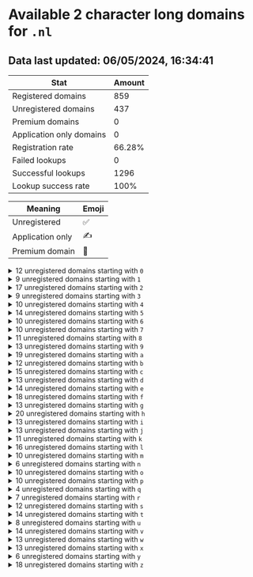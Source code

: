 # Available 2 character long domains for `.nl`

## Data last updated: 06/05/2024, 16:34:41

|Stat|Amount|
|--|--|
|Registered domains|859|
|Unregistered domains|437|
|Premium domains|0|
|Application only domains|0|
|Registration rate|66.28%|
|Failed lookups|0|
|Successful lookups|1296|
|Lookup success rate|100%|


|Meaning|Emoji|
|--|--|
|Unregistered|:white_check_mark:|
|Application only|:writing_hand:|
|Premium domain|:gem:|

<details>
<summary>12 unregistered domains starting with <bold><code>0</code></bold></summary>

|Type|Domain|
|--|--|
|:white_check_mark:|`00.nl`|
|:white_check_mark:|`05.nl`|
|:white_check_mark:|`06.nl`|
|:white_check_mark:|`0h.nl`|
|:white_check_mark:|`0k.nl`|
|:white_check_mark:|`0l.nl`|
|:white_check_mark:|`0m.nl`|
|:white_check_mark:|`0r.nl`|
|:white_check_mark:|`0s.nl`|
|:white_check_mark:|`0t.nl`|
|:white_check_mark:|`0v.nl`|
|:white_check_mark:|`0y.nl`|
</details>
<details>
<summary>9 unregistered domains starting with <bold><code>1</code></bold></summary>

|Type|Domain|
|--|--|
|:white_check_mark:|`13.nl`|
|:white_check_mark:|`14.nl`|
|:white_check_mark:|`1b.nl`|
|:white_check_mark:|`1f.nl`|
|:white_check_mark:|`1j.nl`|
|:white_check_mark:|`1n.nl`|
|:white_check_mark:|`1r.nl`|
|:white_check_mark:|`1s.nl`|
|:white_check_mark:|`1w.nl`|
</details>
<details>
<summary>17 unregistered domains starting with <bold><code>2</code></bold></summary>

|Type|Domain|
|--|--|
|:white_check_mark:|`20.nl`|
|:white_check_mark:|`23.nl`|
|:white_check_mark:|`24.nl`|
|:white_check_mark:|`25.nl`|
|:white_check_mark:|`26.nl`|
|:white_check_mark:|`2a.nl`|
|:white_check_mark:|`2b.nl`|
|:white_check_mark:|`2c.nl`|
|:white_check_mark:|`2d.nl`|
|:white_check_mark:|`2f.nl`|
|:white_check_mark:|`2k.nl`|
|:white_check_mark:|`2m.nl`|
|:white_check_mark:|`2p.nl`|
|:white_check_mark:|`2q.nl`|
|:white_check_mark:|`2v.nl`|
|:white_check_mark:|`2w.nl`|
|:white_check_mark:|`2z.nl`|
</details>
<details>
<summary>9 unregistered domains starting with <bold><code>3</code></bold></summary>

|Type|Domain|
|--|--|
|:white_check_mark:|`30.nl`|
|:white_check_mark:|`31.nl`|
|:white_check_mark:|`34.nl`|
|:white_check_mark:|`39.nl`|
|:white_check_mark:|`3m.nl`|
|:white_check_mark:|`3t.nl`|
|:white_check_mark:|`3u.nl`|
|:white_check_mark:|`3v.nl`|
|:white_check_mark:|`3w.nl`|
</details>
<details>
<summary>10 unregistered domains starting with <bold><code>4</code></bold></summary>

|Type|Domain|
|--|--|
|:white_check_mark:|`4a.nl`|
|:white_check_mark:|`4d.nl`|
|:white_check_mark:|`4e.nl`|
|:white_check_mark:|`4f.nl`|
|:white_check_mark:|`4g.nl`|
|:white_check_mark:|`4l.nl`|
|:white_check_mark:|`4m.nl`|
|:white_check_mark:|`4n.nl`|
|:white_check_mark:|`4o.nl`|
|:white_check_mark:|`4u.nl`|
</details>
<details>
<summary>14 unregistered domains starting with <bold><code>5</code></bold></summary>

|Type|Domain|
|--|--|
|:white_check_mark:|`50.nl`|
|:white_check_mark:|`51.nl`|
|:white_check_mark:|`54.nl`|
|:white_check_mark:|`55.nl`|
|:white_check_mark:|`56.nl`|
|:white_check_mark:|`5g.nl`|
|:white_check_mark:|`5n.nl`|
|:white_check_mark:|`5o.nl`|
|:white_check_mark:|`5r.nl`|
|:white_check_mark:|`5s.nl`|
|:white_check_mark:|`5t.nl`|
|:white_check_mark:|`5u.nl`|
|:white_check_mark:|`5y.nl`|
|:white_check_mark:|`5z.nl`|
</details>
<details>
<summary>10 unregistered domains starting with <bold><code>6</code></bold></summary>

|Type|Domain|
|--|--|
|:white_check_mark:|`60.nl`|
|:white_check_mark:|`61.nl`|
|:white_check_mark:|`62.nl`|
|:white_check_mark:|`63.nl`|
|:white_check_mark:|`6a.nl`|
|:white_check_mark:|`6b.nl`|
|:white_check_mark:|`6h.nl`|
|:white_check_mark:|`6r.nl`|
|:white_check_mark:|`6y.nl`|
|:white_check_mark:|`6z.nl`|
</details>
<details>
<summary>10 unregistered domains starting with <bold><code>7</code></bold></summary>

|Type|Domain|
|--|--|
|:white_check_mark:|`75.nl`|
|:white_check_mark:|`76.nl`|
|:white_check_mark:|`7a.nl`|
|:white_check_mark:|`7d.nl`|
|:white_check_mark:|`7e.nl`|
|:white_check_mark:|`7f.nl`|
|:white_check_mark:|`7g.nl`|
|:white_check_mark:|`7k.nl`|
|:white_check_mark:|`7l.nl`|
|:white_check_mark:|`7t.nl`|
</details>
<details>
<summary>11 unregistered domains starting with <bold><code>8</code></bold></summary>

|Type|Domain|
|--|--|
|:white_check_mark:|`80.nl`|
|:white_check_mark:|`83.nl`|
|:white_check_mark:|`86.nl`|
|:white_check_mark:|`8b.nl`|
|:white_check_mark:|`8c.nl`|
|:white_check_mark:|`8d.nl`|
|:white_check_mark:|`8e.nl`|
|:white_check_mark:|`8o.nl`|
|:white_check_mark:|`8q.nl`|
|:white_check_mark:|`8u.nl`|
|:white_check_mark:|`8z.nl`|
</details>
<details>
<summary>13 unregistered domains starting with <bold><code>9</code></bold></summary>

|Type|Domain|
|--|--|
|:white_check_mark:|`99.nl`|
|:white_check_mark:|`9b.nl`|
|:white_check_mark:|`9c.nl`|
|:white_check_mark:|`9d.nl`|
|:white_check_mark:|`9g.nl`|
|:white_check_mark:|`9h.nl`|
|:white_check_mark:|`9i.nl`|
|:white_check_mark:|`9j.nl`|
|:white_check_mark:|`9m.nl`|
|:white_check_mark:|`9n.nl`|
|:white_check_mark:|`9o.nl`|
|:white_check_mark:|`9p.nl`|
|:white_check_mark:|`9w.nl`|
</details>
<details>
<summary>19 unregistered domains starting with <bold><code>a</code></bold></summary>

|Type|Domain|
|--|--|
|:white_check_mark:|`a0.nl`|
|:white_check_mark:|`a3.nl`|
|:white_check_mark:|`ab.nl`|
|:white_check_mark:|`ac.nl`|
|:white_check_mark:|`ad.nl`|
|:white_check_mark:|`ae.nl`|
|:white_check_mark:|`af.nl`|
|:white_check_mark:|`ag.nl`|
|:white_check_mark:|`ah.nl`|
|:white_check_mark:|`ai.nl`|
|:white_check_mark:|`aj.nl`|
|:white_check_mark:|`an.nl`|
|:white_check_mark:|`aq.nl`|
|:white_check_mark:|`ar.nl`|
|:white_check_mark:|`av.nl`|
|:white_check_mark:|`aw.nl`|
|:white_check_mark:|`ax.nl`|
|:white_check_mark:|`ay.nl`|
|:white_check_mark:|`az.nl`|
</details>
<details>
<summary>12 unregistered domains starting with <bold><code>b</code></bold></summary>

|Type|Domain|
|--|--|
|:white_check_mark:|`b0.nl`|
|:white_check_mark:|`b1.nl`|
|:white_check_mark:|`b6.nl`|
|:white_check_mark:|`b7.nl`|
|:white_check_mark:|`b9.nl`|
|:white_check_mark:|`bb.nl`|
|:white_check_mark:|`bc.nl`|
|:white_check_mark:|`be.nl`|
|:white_check_mark:|`bo.nl`|
|:white_check_mark:|`br.nl`|
|:white_check_mark:|`bs.nl`|
|:white_check_mark:|`bv.nl`|
</details>
<details>
<summary>15 unregistered domains starting with <bold><code>c</code></bold></summary>

|Type|Domain|
|--|--|
|:white_check_mark:|`c6.nl`|
|:white_check_mark:|`c8.nl`|
|:white_check_mark:|`ca.nl`|
|:white_check_mark:|`cd.nl`|
|:white_check_mark:|`ce.nl`|
|:white_check_mark:|`cf.nl`|
|:white_check_mark:|`cg.nl`|
|:white_check_mark:|`cm.nl`|
|:white_check_mark:|`cn.nl`|
|:white_check_mark:|`co.nl`|
|:white_check_mark:|`cq.nl`|
|:white_check_mark:|`cs.nl`|
|:white_check_mark:|`ct.nl`|
|:white_check_mark:|`cx.nl`|
|:white_check_mark:|`cy.nl`|
</details>
<details>
<summary>13 unregistered domains starting with <bold><code>d</code></bold></summary>

|Type|Domain|
|--|--|
|:white_check_mark:|`d3.nl`|
|:white_check_mark:|`d8.nl`|
|:white_check_mark:|`da.nl`|
|:white_check_mark:|`db.nl`|
|:white_check_mark:|`dc.nl`|
|:white_check_mark:|`dd.nl`|
|:white_check_mark:|`de.nl`|
|:white_check_mark:|`df.nl`|
|:white_check_mark:|`dg.nl`|
|:white_check_mark:|`di.nl`|
|:white_check_mark:|`dx.nl`|
|:white_check_mark:|`dy.nl`|
|:white_check_mark:|`dz.nl`|
</details>
<details>
<summary>14 unregistered domains starting with <bold><code>e</code></bold></summary>

|Type|Domain|
|--|--|
|:white_check_mark:|`e3.nl`|
|:white_check_mark:|`e4.nl`|
|:white_check_mark:|`e6.nl`|
|:white_check_mark:|`eb.nl`|
|:white_check_mark:|`ef.nl`|
|:white_check_mark:|`eg.nl`|
|:white_check_mark:|`eh.nl`|
|:white_check_mark:|`ei.nl`|
|:white_check_mark:|`el.nl`|
|:white_check_mark:|`ep.nl`|
|:white_check_mark:|`eq.nl`|
|:white_check_mark:|`er.nl`|
|:white_check_mark:|`eu.nl`|
|:white_check_mark:|`ev.nl`|
</details>
<details>
<summary>18 unregistered domains starting with <bold><code>f</code></bold></summary>

|Type|Domain|
|--|--|
|:white_check_mark:|`f2.nl`|
|:white_check_mark:|`f3.nl`|
|:white_check_mark:|`f4.nl`|
|:white_check_mark:|`f5.nl`|
|:white_check_mark:|`f6.nl`|
|:white_check_mark:|`f7.nl`|
|:white_check_mark:|`f8.nl`|
|:white_check_mark:|`fa.nl`|
|:white_check_mark:|`fd.nl`|
|:white_check_mark:|`fe.nl`|
|:white_check_mark:|`ff.nl`|
|:white_check_mark:|`fg.nl`|
|:white_check_mark:|`fm.nl`|
|:white_check_mark:|`fn.nl`|
|:white_check_mark:|`fo.nl`|
|:white_check_mark:|`fp.nl`|
|:white_check_mark:|`fv.nl`|
|:white_check_mark:|`fz.nl`|
</details>
<details>
<summary>13 unregistered domains starting with <bold><code>g</code></bold></summary>

|Type|Domain|
|--|--|
|:white_check_mark:|`g0.nl`|
|:white_check_mark:|`g1.nl`|
|:white_check_mark:|`g8.nl`|
|:white_check_mark:|`gd.nl`|
|:white_check_mark:|`ge.nl`|
|:white_check_mark:|`gh.nl`|
|:white_check_mark:|`gi.nl`|
|:white_check_mark:|`gj.nl`|
|:white_check_mark:|`gk.nl`|
|:white_check_mark:|`gn.nl`|
|:white_check_mark:|`gs.nl`|
|:white_check_mark:|`gy.nl`|
|:white_check_mark:|`gz.nl`|
</details>
<details>
<summary>20 unregistered domains starting with <bold><code>h</code></bold></summary>

|Type|Domain|
|--|--|
|:white_check_mark:|`h1.nl`|
|:white_check_mark:|`h4.nl`|
|:white_check_mark:|`h5.nl`|
|:white_check_mark:|`h6.nl`|
|:white_check_mark:|`h7.nl`|
|:white_check_mark:|`h8.nl`|
|:white_check_mark:|`h9.nl`|
|:white_check_mark:|`he.nl`|
|:white_check_mark:|`hg.nl`|
|:white_check_mark:|`hk.nl`|
|:white_check_mark:|`hl.nl`|
|:white_check_mark:|`hm.nl`|
|:white_check_mark:|`hn.nl`|
|:white_check_mark:|`ho.nl`|
|:white_check_mark:|`hp.nl`|
|:white_check_mark:|`hs.nl`|
|:white_check_mark:|`ht.nl`|
|:white_check_mark:|`hu.nl`|
|:white_check_mark:|`hw.nl`|
|:white_check_mark:|`hx.nl`|
</details>
<details>
<summary>13 unregistered domains starting with <bold><code>i</code></bold></summary>

|Type|Domain|
|--|--|
|:white_check_mark:|`i5.nl`|
|:white_check_mark:|`i6.nl`|
|:white_check_mark:|`ia.nl`|
|:white_check_mark:|`ib.nl`|
|:white_check_mark:|`ic.nl`|
|:white_check_mark:|`id.nl`|
|:white_check_mark:|`ih.nl`|
|:white_check_mark:|`ii.nl`|
|:white_check_mark:|`il.nl`|
|:white_check_mark:|`is.nl`|
|:white_check_mark:|`iu.nl`|
|:white_check_mark:|`iw.nl`|
|:white_check_mark:|`iy.nl`|
</details>
<details>
<summary>13 unregistered domains starting with <bold><code>j</code></bold></summary>

|Type|Domain|
|--|--|
|:white_check_mark:|`j0.nl`|
|:white_check_mark:|`j1.nl`|
|:white_check_mark:|`j2.nl`|
|:white_check_mark:|`j3.nl`|
|:white_check_mark:|`j4.nl`|
|:white_check_mark:|`jc.nl`|
|:white_check_mark:|`jd.nl`|
|:white_check_mark:|`jg.nl`|
|:white_check_mark:|`jj.nl`|
|:white_check_mark:|`jk.nl`|
|:white_check_mark:|`jl.nl`|
|:white_check_mark:|`ju.nl`|
|:white_check_mark:|`jx.nl`|
</details>
<details>
<summary>11 unregistered domains starting with <bold><code>k</code></bold></summary>

|Type|Domain|
|--|--|
|:white_check_mark:|`k4.nl`|
|:white_check_mark:|`k5.nl`|
|:white_check_mark:|`k6.nl`|
|:white_check_mark:|`k7.nl`|
|:white_check_mark:|`k8.nl`|
|:white_check_mark:|`k9.nl`|
|:white_check_mark:|`ki.nl`|
|:white_check_mark:|`kl.nl`|
|:white_check_mark:|`ko.nl`|
|:white_check_mark:|`kp.nl`|
|:white_check_mark:|`kv.nl`|
</details>
<details>
<summary>16 unregistered domains starting with <bold><code>l</code></bold></summary>

|Type|Domain|
|--|--|
|:white_check_mark:|`l1.nl`|
|:white_check_mark:|`l4.nl`|
|:white_check_mark:|`l5.nl`|
|:white_check_mark:|`l6.nl`|
|:white_check_mark:|`l7.nl`|
|:white_check_mark:|`le.nl`|
|:white_check_mark:|`lf.nl`|
|:white_check_mark:|`lg.nl`|
|:white_check_mark:|`lh.nl`|
|:white_check_mark:|`li.nl`|
|:white_check_mark:|`lj.nl`|
|:white_check_mark:|`lo.nl`|
|:white_check_mark:|`ls.nl`|
|:white_check_mark:|`lt.nl`|
|:white_check_mark:|`lu.nl`|
|:white_check_mark:|`lx.nl`|
</details>
<details>
<summary>10 unregistered domains starting with <bold><code>m</code></bold></summary>

|Type|Domain|
|--|--|
|:white_check_mark:|`m2.nl`|
|:white_check_mark:|`m5.nl`|
|:white_check_mark:|`m8.nl`|
|:white_check_mark:|`m9.nl`|
|:white_check_mark:|`mc.nl`|
|:white_check_mark:|`me.nl`|
|:white_check_mark:|`mf.nl`|
|:white_check_mark:|`ml.nl`|
|:white_check_mark:|`mo.nl`|
|:white_check_mark:|`mr.nl`|
</details>
<details>
<summary>6 unregistered domains starting with <bold><code>n</code></bold></summary>

|Type|Domain|
|--|--|
|:white_check_mark:|`nc.nl`|
|:white_check_mark:|`nf.nl`|
|:white_check_mark:|`ni.nl`|
|:white_check_mark:|`nj.nl`|
|:white_check_mark:|`nt.nl`|
|:white_check_mark:|`nu.nl`|
</details>
<details>
<summary>10 unregistered domains starting with <bold><code>o</code></bold></summary>

|Type|Domain|
|--|--|
|:white_check_mark:|`o8.nl`|
|:white_check_mark:|`ob.nl`|
|:white_check_mark:|`of.nl`|
|:white_check_mark:|`oi.nl`|
|:white_check_mark:|`oo.nl`|
|:white_check_mark:|`op.nl`|
|:white_check_mark:|`oq.nl`|
|:white_check_mark:|`os.nl`|
|:white_check_mark:|`ot.nl`|
|:white_check_mark:|`ow.nl`|
</details>
<details>
<summary>10 unregistered domains starting with <bold><code>p</code></bold></summary>

|Type|Domain|
|--|--|
|:white_check_mark:|`p2.nl`|
|:white_check_mark:|`p5.nl`|
|:white_check_mark:|`pg.nl`|
|:white_check_mark:|`pi.nl`|
|:white_check_mark:|`pq.nl`|
|:white_check_mark:|`pt.nl`|
|:white_check_mark:|`pu.nl`|
|:white_check_mark:|`pv.nl`|
|:white_check_mark:|`pw.nl`|
|:white_check_mark:|`py.nl`|
</details>
<details>
<summary>4 unregistered domains starting with <bold><code>q</code></bold></summary>

|Type|Domain|
|--|--|
|:white_check_mark:|`q8.nl`|
|:white_check_mark:|`q9.nl`|
|:white_check_mark:|`qf.nl`|
|:white_check_mark:|`qp.nl`|
</details>
<details>
<summary>7 unregistered domains starting with <bold><code>r</code></bold></summary>

|Type|Domain|
|--|--|
|:white_check_mark:|`r0.nl`|
|:white_check_mark:|`r2.nl`|
|:white_check_mark:|`r6.nl`|
|:white_check_mark:|`ra.nl`|
|:white_check_mark:|`re.nl`|
|:white_check_mark:|`rm.nl`|
|:white_check_mark:|`rr.nl`|
</details>
<details>
<summary>12 unregistered domains starting with <bold><code>s</code></bold></summary>

|Type|Domain|
|--|--|
|:white_check_mark:|`s0.nl`|
|:white_check_mark:|`s1.nl`|
|:white_check_mark:|`s2.nl`|
|:white_check_mark:|`s5.nl`|
|:white_check_mark:|`s6.nl`|
|:white_check_mark:|`s7.nl`|
|:white_check_mark:|`s8.nl`|
|:white_check_mark:|`sa.nl`|
|:white_check_mark:|`sg.nl`|
|:white_check_mark:|`sk.nl`|
|:white_check_mark:|`ss.nl`|
|:white_check_mark:|`sw.nl`|
</details>
<details>
<summary>14 unregistered domains starting with <bold><code>t</code></bold></summary>

|Type|Domain|
|--|--|
|:white_check_mark:|`t1.nl`|
|:white_check_mark:|`t4.nl`|
|:white_check_mark:|`t9.nl`|
|:white_check_mark:|`tb.nl`|
|:white_check_mark:|`tc.nl`|
|:white_check_mark:|`td.nl`|
|:white_check_mark:|`th.nl`|
|:white_check_mark:|`ti.nl`|
|:white_check_mark:|`tj.nl`|
|:white_check_mark:|`tk.nl`|
|:white_check_mark:|`tl.nl`|
|:white_check_mark:|`tm.nl`|
|:white_check_mark:|`tn.nl`|
|:white_check_mark:|`to.nl`|
</details>
<details>
<summary>8 unregistered domains starting with <bold><code>u</code></bold></summary>

|Type|Domain|
|--|--|
|:white_check_mark:|`u0.nl`|
|:white_check_mark:|`u1.nl`|
|:white_check_mark:|`uh.nl`|
|:white_check_mark:|`um.nl`|
|:white_check_mark:|`uo.nl`|
|:white_check_mark:|`uq.nl`|
|:white_check_mark:|`uy.nl`|
|:white_check_mark:|`uz.nl`|
</details>
<details>
<summary>14 unregistered domains starting with <bold><code>v</code></bold></summary>

|Type|Domain|
|--|--|
|:white_check_mark:|`v0.nl`|
|:white_check_mark:|`v1.nl`|
|:white_check_mark:|`v8.nl`|
|:white_check_mark:|`vg.nl`|
|:white_check_mark:|`vh.nl`|
|:white_check_mark:|`vi.nl`|
|:white_check_mark:|`vj.nl`|
|:white_check_mark:|`vk.nl`|
|:white_check_mark:|`vl.nl`|
|:white_check_mark:|`vm.nl`|
|:white_check_mark:|`vo.nl`|
|:white_check_mark:|`vr.nl`|
|:white_check_mark:|`vt.nl`|
|:white_check_mark:|`vz.nl`|
</details>
<details>
<summary>13 unregistered domains starting with <bold><code>w</code></bold></summary>

|Type|Domain|
|--|--|
|:white_check_mark:|`w1.nl`|
|:white_check_mark:|`w2.nl`|
|:white_check_mark:|`w3.nl`|
|:white_check_mark:|`wb.nl`|
|:white_check_mark:|`wc.nl`|
|:white_check_mark:|`wf.nl`|
|:white_check_mark:|`wh.nl`|
|:white_check_mark:|`wk.nl`|
|:white_check_mark:|`wl.nl`|
|:white_check_mark:|`wm.nl`|
|:white_check_mark:|`wn.nl`|
|:white_check_mark:|`wo.nl`|
|:white_check_mark:|`wr.nl`|
</details>
<details>
<summary>13 unregistered domains starting with <bold><code>x</code></bold></summary>

|Type|Domain|
|--|--|
|:white_check_mark:|`x0.nl`|
|:white_check_mark:|`x1.nl`|
|:white_check_mark:|`x5.nl`|
|:white_check_mark:|`xe.nl`|
|:white_check_mark:|`xf.nl`|
|:white_check_mark:|`xi.nl`|
|:white_check_mark:|`xl.nl`|
|:white_check_mark:|`xm.nl`|
|:white_check_mark:|`xp.nl`|
|:white_check_mark:|`xr.nl`|
|:white_check_mark:|`xv.nl`|
|:white_check_mark:|`xw.nl`|
|:white_check_mark:|`xx.nl`|
</details>
<details>
<summary>6 unregistered domains starting with <bold><code>y</code></bold></summary>

|Type|Domain|
|--|--|
|:white_check_mark:|`y0.nl`|
|:white_check_mark:|`y3.nl`|
|:white_check_mark:|`y4.nl`|
|:white_check_mark:|`y9.nl`|
|:white_check_mark:|`ya.nl`|
|:white_check_mark:|`yg.nl`|
</details>
<details>
<summary>18 unregistered domains starting with <bold><code>z</code></bold></summary>

|Type|Domain|
|--|--|
|:white_check_mark:|`z0.nl`|
|:white_check_mark:|`z1.nl`|
|:white_check_mark:|`z2.nl`|
|:white_check_mark:|`z3.nl`|
|:white_check_mark:|`z4.nl`|
|:white_check_mark:|`zc.nl`|
|:white_check_mark:|`zd.nl`|
|:white_check_mark:|`ze.nl`|
|:white_check_mark:|`zf.nl`|
|:white_check_mark:|`zg.nl`|
|:white_check_mark:|`zh.nl`|
|:white_check_mark:|`zl.nl`|
|:white_check_mark:|`zs.nl`|
|:white_check_mark:|`zt.nl`|
|:white_check_mark:|`zu.nl`|
|:white_check_mark:|`zv.nl`|
|:white_check_mark:|`zy.nl`|
|:white_check_mark:|`zz.nl`|
</details>
